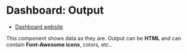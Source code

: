 # Dashboard: Output

- [Dashboard website](https://www.totaljs.com/dashboard/)

This component shows data as they are. Output can be __HTML__ and can contain __Font-Awesome icons__, colors, etc..